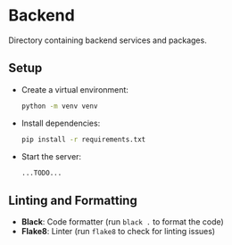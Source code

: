# Backend

Directory containing backend services and packages.

## Setup

- Create a virtual environment:

  ```bash
  python -m venv venv
  ```

- Install dependencies:

  ```bash
  pip install -r requirements.txt
  ```

- Start the server:

  ```bash
  ...TODO...
  ```

## Linting and Formatting

- **Black**: Code formatter (run `black .` to format the code)
- **Flake8**: Linter (run `flake8` to check for linting issues)
